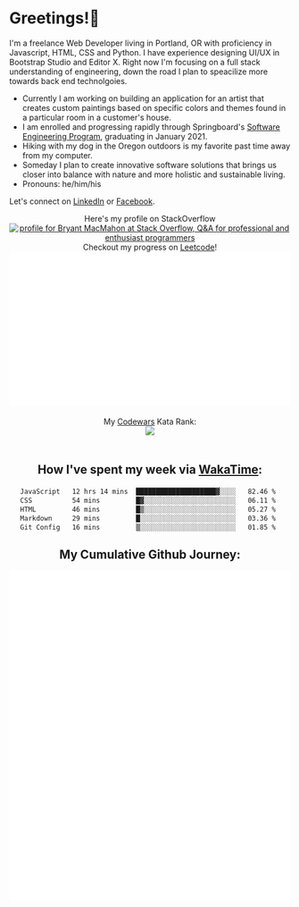 # Greetings!🖖

I'm a freelance Web Developer living in Portland, OR with proficiency in Javascript, HTML, CSS and Python. I have experience designing UI/UX in Bootstrap Studio and Editor X. Right now I'm focusing on a full stack understanding of engineering, down the road I plan to speacilize more towards back end technolgoies. 

- Currently I am working on building an application for an artist that creates custom paintings based on specific colors and themes found in a particular room in a customer's house.
- I am enrolled and progressing rapidly through Springboard's <a href='https://www.springboard.com/courses/software-engineering-career-track/'>Software Engineering Program</a>, graduating in January 2021.
- Hiking with my dog in the Oregon outdoors is my favorite past time away from my computer.
- Someday I plan to create innovative software solutions that brings us closer into balance with nature and more holistic and sustainable living.
- Pronouns: he/him/his


Let's connect on <a href='http://www.linkedin.com/in/bryantmac'>LinkedIn</a> or <a href='http://www.facebook.com/bryantm'>Facebook</a>.
<br>
<div align='center'>
Here's my profile on StackOverflow
  <div align='center'>
<a href="https://stackoverflow.com/users/14847517/bryant-macmahon"><img src="https://stackoverflow.com/users/flair/14847517.png?theme=dark" width="208" height="58" alt="profile for Bryant MacMahon at Stack Overflow, Q&amp;A for professional and enthusiast programmers" title="profile for Bryant MacMahon at Stack Overflow, Q&amp;A for professional and enthusiast programmers"></a>
  </div>
  </div>



<div align='center'>
Checkout my progress on <a href='https://leetcode.com/zataara/'>Leetcode</a>!
<br>
<a href='https://leetcode.com/zataara/'><img src='https://github.com/zataara/leetcode-stats/blob/master/generated/stats.svg'></a></div>
<br>
<div align = 'center'>
My <a href='https://www.codewars.com/users/zataara'>Codewars</a> Kata Rank:
<br>
<a href='https://www.codewars.com/users/zataara'><img src='https://www.codewars.com/users/zataara/badges/large'></a><div>

<img src="https://github.com/zataara/zataara/blob/master/images/codeStats.svg" alt=""/>

  ## How I've spent my week via <a href='https://wakatime.com/@zataara'>WakaTime</a>:
<!--START_SECTION:waka-->
```text
JavaScript   12 hrs 14 mins  ████████████████████▓░░░░   82.46 % 
CSS          54 mins         █▓░░░░░░░░░░░░░░░░░░░░░░░   06.11 % 
HTML         46 mins         █▒░░░░░░░░░░░░░░░░░░░░░░░   05.27 % 
Markdown     29 mins         █░░░░░░░░░░░░░░░░░░░░░░░░   03.36 % 
Git Config   16 mins         ▒░░░░░░░░░░░░░░░░░░░░░░░░   01.85 % 
```
<!--END_SECTION:waka-->

## My Cumulative Github Journey:
<img align='left' src='https://github.com/zataara/github-api-stats/blob/master/generated/overview.svg' />
<img align='center' src='https://github.com/zataara/github-api-stats/blob/master/generated/languages.svg' />









